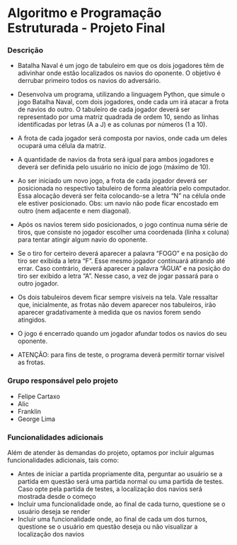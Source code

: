 # Algoritmo e Programação Estruturada - Projeto Final

### Descrição

* Batalha Naval é um jogo de tabuleiro em que os dois jogadores têm de adivinhar
onde estão localizados os navios do oponente. O objetivo é derrubar primeiro todos
os navios do adversário.

* Desenvolva um programa, utilizando a linguagem Python, que simule o jogo
Batalha Naval, com dois jogadores, onde cada um irá atacar a frota de navios do
outro. O tabuleiro de cada jogador deverá ser representado por uma matriz quadrada de
ordem 10, sendo as linhas identificadas por letras (A a J) e as colunas por números
(1 a 10).
* A frota de cada jogador será composta por navios, onde cada um deles ocupará
uma célula da matriz.
* A quantidade de navios da frota será igual para ambos jogadores e deverá ser
definida pelo usuário no início de jogo (máximo de 10).
* Ao ser iniciado um novo jogo, a frota de cada jogador deverá ser posicionada no
respectivo tabuleiro de forma aleatória pelo computador. Essa alocação deverá ser
feita colocando-se a letra “N” na célula onde ele estiver posicionado. Obs: um
navio não pode ficar encostado em outro (nem adjacente e nem diagonal).
* Após os navios terem sido posicionados, o jogo continua numa série de tiros, que
consiste no jogador escolher uma coordenada (linha x coluna) para tentar atingir
algum navio do oponente.
* Se o tiro for certeiro deverá aparecer a palavra “FOGO” e na posição do tiro ser
exibida a letra “F”. Esse mesmo jogador continuará atirando até errar.
Caso contrário, deverá aparecer a palavra “ÁGUA” e na posição do tiro ser exibido
a letra “A”. Nesse caso, a vez de jogar passará para o outro jogador.
* Os dois tabuleiros devem ficar sempre visíveis na tela. Vale ressaltar que,
inicialmente, as frotas não devem aparecer nos tabuleiros, irão aparecer
gradativamente à medida que os navios forem sendo atingidos.
* O jogo é encerrado quando um jogador afundar todos os navios do seu oponente.
* ATENÇÃO: para fins de teste, o programa deverá permitir tornar visível as frotas.

### Grupo responsável pelo projeto

* Felipe Cartaxo
* Alic
* Franklin
* George Lima

### Funcionalidades adicionais

Além de atender às demandas do projeto, optamos por incluir algumas funcionalidades adicionais, tais como:

* Antes de iniciar a partida propriamente dita, perguntar ao usuário se a partida em questão será uma partida normal ou uma partida de testes. Caso opte pela partida de testes, a localização dos navios será mostrada desde o começo
* Incluir uma funcionalidade onde, ao final de cada turno, questione se o usuário deseja se render
* Incluir uma funcionalidade onde, ao final de cada um dos turnos, questione se o usuário em questão deseja ou não visualizar a localização dos navios